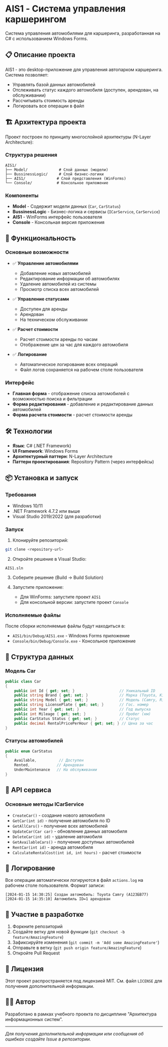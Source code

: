 # AIS1 - Система управления каршерингом

Система управления автомобилями для каршеринга, разработанная на C# с использованием Windows Forms.

## 📋 Описание проекта

AIS1 - это desktop-приложение для управления автопарком каршеринга. Система позволяет:
- Управлять базой данных автомобилей
- Отслеживать статус каждого автомобиля (доступен, арендован, на обслуживании)
- Рассчитывать стоимость аренды
- Логировать все операции в файл

## 🏗️ Архитектура проекта

Проект построен по принципу многослойной архитектуры (N-Layer Architecture):

### Структура решения

```
AIS1/
├── Model/              # Слой данных (модели)
├── BussinessLogic/     # Слой бизнес-логики
├── AIS1/              # Слой представления (WinForms)
└── Console/           # Консольное приложение
```

### Компоненты

- **Model** - Содержит модели данных (`Car`, `CarStatus`)
- **BussinessLogic** - Бизнес-логика и сервисы (`ICarService`, `CarService`)
- **AIS1** - WinForms интерфейс пользователя
- **Console** - Консольная версия приложения

## 🚗 Функциональность

### Основные возможности

- ✅ **Управление автомобилями**
  - Добавление новых автомобилей
  - Редактирование информации об автомобилях
  - Удаление автомобилей из системы
  - Просмотр списка всех автомобилей

- ✅ **Управление статусами**
  - Доступен для аренды
  - Арендован
  - На техническом обслуживании

- ✅ **Расчет стоимости**
  - Расчет стоимости аренды по часам
  - Отображение цен за час для каждого автомобиля

- ✅ **Логирование**
  - Автоматическое логирование всех операций
  - Файл логов сохраняется на рабочем столе пользователя

### Интерфейс

- **Главная форма** - отображение списка автомобилей с возможностью поиска и фильтрации
- **Форма редактирования** - добавление и редактирование данных автомобилей
- **Форма расчета стоимости** - расчет стоимости аренды

## 🛠️ Технологии

- **Язык**: C# (.NET Framework)
- **UI Framework**: Windows Forms
- **Архитектурный паттерн**: N-Layer Architecture
- **Паттерн проектирования**: Repository Pattern (через интерфейсы)

## 📦 Установка и запуск

### Требования

- Windows 10/11
- .NET Framework 4.7.2 или выше
- Visual Studio 2019/2022 (для разработки)

### Запуск

1. Клонируйте репозиторий:
```bash
git clone <repository-url>
```

2. Откройте решение в Visual Studio:
```
AIS1.sln
```

3. Соберите решение (Build → Build Solution)

4. Запустите приложение:
   - Для WinForms: запустите проект `AIS1`
   - Для консольной версии: запустите проект `Console`

### Исполняемые файлы

После сборки исполняемые файлы будут находиться в:
- `AIS1/bin/Debug/AIS1.exe` - Windows Forms приложение
- `Console/bin/Debug/Console.exe` - Консольное приложение

## 📁 Структура данных

### Модель Car

```csharp
public class Car
{
    public int Id { get; set; }                    // Уникальный ID
    public string Brand { get; set; }              // Марка (Toyota, Kia)
    public string Model { get; set; }              // Модель (Camry, Rio)
    public string LicensePlate { get; set; }       // Гос. номер
    public int Year { get; set; }                  // Год выпуска
    public int Mileage { get; set; }               // Пробег (км)
    public CarStatus Status { get; set; }          // Статус
    public decimal RentalPricePerHour { get; set; } // Цена за час
}
```

### Статусы автомобилей

```csharp
public enum CarStatus
{
    Available,          // Доступен
    Rented,            // Арендован
    UnderMaintenance   // На обслуживании
}
```

## 🔧 API сервиса

### Основные методы ICarService

- `CreateCar()` - создание нового автомобиля
- `GetCar(int id)` - получение автомобиля по ID
- `GetAllCars()` - получение всех автомобилей
- `UpdateCar(Car car)` - обновление данных автомобиля
- `DeleteCar(int id)` - удаление автомобиля
- `GetAvailableCars()` - получение доступных автомобилей
- `RentCar(int id)` - аренда автомобиля
- `CalculateRentalCost(int id, int hours)` - расчет стоимости

## 📝 Логирование

Все операции автоматически логируются в файл `actions.log` на рабочем столе пользователя. Формат записи:

```
[2024-01-15 14:30:25] Создан автомобиль: Toyota Camry (А123БВ77)
[2024-01-15 14:35:10] Автомобиль ID=1 арендован
```

## 🤝 Участие в разработке

1. Форкните репозиторий
2. Создайте ветку для новой функции (`git checkout -b feature/AmazingFeature`)
3. Зафиксируйте изменения (`git commit -m 'Add some AmazingFeature'`)
4. Отправьте в ветку (`git push origin feature/AmazingFeature`)
5. Откройте Pull Request

## 📄 Лицензия

Этот проект распространяется под лицензией MIT. См. файл `LICENSE` для получения дополнительной информации.

## 👨‍💻 Автор

Разработано в рамках учебного проекта по дисциплине "Архитектура информационных систем".

---

*Для получения дополнительной информации или сообщения об ошибках создайте Issue в репозитории.*
